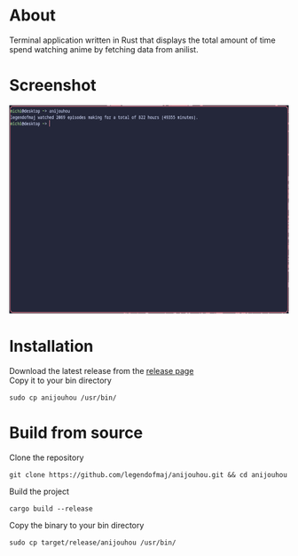 # About
Terminal application written in Rust that displays the total amount of time spend watching anime by fetching data from anilist.

# Screenshot
<img height="375" alt="anijouhou running in kitty." src="res/anijouhou.png" />

# Installation
Download the latest release from the [release page](https://github.com/legendofmaj/anijouhou/releases) <br>
Copy it to your bin directory
```
sudo cp anijouhou /usr/bin/
```

# Build from source
Clone the repository
```
git clone https://github.com/legendofmaj/anijouhou.git && cd anijouhou
```
Build the project
```
cargo build --release
```
Copy the binary to your bin directory
```
sudo cp target/release/anijouhou /usr/bin/
```